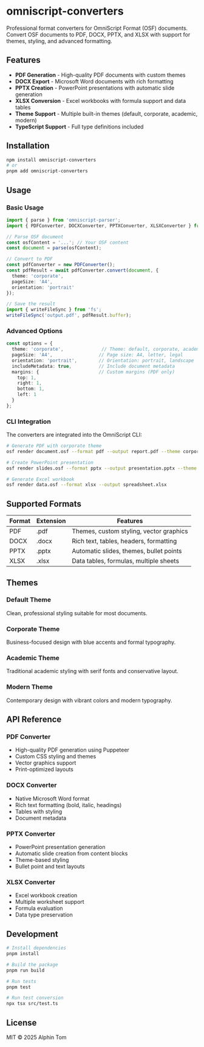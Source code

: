 # omniscript-converters

Professional format converters for OmniScript Format (OSF) documents. Convert OSF documents to PDF, DOCX, PPTX, and XLSX with support for themes, styling, and advanced formatting.

## Features

- **PDF Generation** - High-quality PDF documents with custom themes
- **DOCX Export** - Microsoft Word documents with rich formatting
- **PPTX Creation** - PowerPoint presentations with automatic slide generation
- **XLSX Conversion** - Excel workbooks with formula support and data tables
- **Theme Support** - Multiple built-in themes (default, corporate, academic, modern)
- **TypeScript Support** - Full type definitions included

## Installation

```bash
npm install omniscript-converters
# or
pnpm add omniscript-converters
```

## Usage

### Basic Usage

```typescript
import { parse } from 'omniscript-parser';
import { PDFConverter, DOCXConverter, PPTXConverter, XLSXConverter } from 'omniscript-converters';

// Parse OSF document
const osfContent = '...'; // Your OSF content
const document = parse(osfContent);

// Convert to PDF
const pdfConverter = new PDFConverter();
const pdfResult = await pdfConverter.convert(document, {
  theme: 'corporate',
  pageSize: 'A4',
  orientation: 'portrait'
});

// Save the result
import { writeFileSync } from 'fs';
writeFileSync('output.pdf', pdfResult.buffer);
```

### Advanced Options

```typescript
const options = {
  theme: 'corporate',              // Theme: default, corporate, academic, modern
  pageSize: 'A4',                 // Page size: A4, letter, legal
  orientation: 'portrait',        // Orientation: portrait, landscape
  includeMetadata: true,          // Include document metadata
  margins: {                      // Custom margins (PDF only)
    top: 1,
    right: 1,
    bottom: 1,
    left: 1
  }
};
```

### CLI Integration

The converters are integrated into the OmniScript CLI:

```bash
# Generate PDF with corporate theme
osf render document.osf --format pdf --output report.pdf --theme corporate

# Create PowerPoint presentation
osf render slides.osf --format pptx --output presentation.pptx --theme modern

# Generate Excel workbook
osf render data.osf --format xlsx --output spreadsheet.xlsx
```

## Supported Formats

| Format | Extension | Features |
|--------|-----------|----------|
| PDF    | .pdf      | Themes, custom styling, vector graphics |
| DOCX   | .docx     | Rich text, tables, headers, formatting |
| PPTX   | .pptx     | Automatic slides, themes, bullet points |
| XLSX   | .xlsx     | Data tables, formulas, multiple sheets |

## Themes

### Default Theme
Clean, professional styling suitable for most documents.

### Corporate Theme
Business-focused design with blue accents and formal typography.

### Academic Theme
Traditional academic styling with serif fonts and conservative layout.

### Modern Theme
Contemporary design with vibrant colors and modern typography.

## API Reference

### PDF Converter
- High-quality PDF generation using Puppeteer
- Custom CSS styling and themes
- Vector graphics support
- Print-optimized layouts

### DOCX Converter
- Native Microsoft Word format
- Rich text formatting (bold, italic, headings)
- Tables with styling
- Document metadata

### PPTX Converter
- PowerPoint presentation generation
- Automatic slide creation from content blocks
- Theme-based styling
- Bullet point and text layouts

### XLSX Converter
- Excel workbook creation
- Multiple worksheet support
- Formula evaluation
- Data type preservation

## Development

```bash
# Install dependencies
pnpm install

# Build the package
pnpm run build

# Run tests
pnpm test

# Run test conversion
npx tsx src/test.ts
```

## License

MIT © 2025 Alphin Tom
